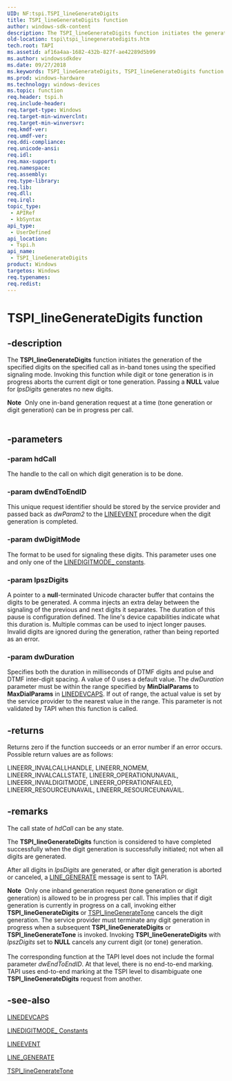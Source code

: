 ```yaml
---
UID: NF:tspi.TSPI_lineGenerateDigits
title: TSPI_lineGenerateDigits function
author: windows-sdk-content
description: The TSPI_lineGenerateDigits function initiates the generation of the specified digits on the specified call as in-band tones using the specified signaling mode.
old-location: tspi\tspi_linegeneratedigits.htm
tech.root: TAPI
ms.assetid: af16a4aa-1682-432b-827f-ae42289d5b99
ms.author: windowssdkdev
ms.date: 09/27/2018
ms.keywords: TSPI_lineGenerateDigits, TSPI_lineGenerateDigits function [TAPI 2.2], _tspi_tspi_linegeneratedigits, tspi.tspi_linegeneratedigits, tspi/TSPI_lineGenerateDigits
ms.prod: windows-hardware
ms.technology: windows-devices
ms.topic: function
req.header: tspi.h
req.include-header: 
req.target-type: Windows
req.target-min-winverclnt: 
req.target-min-winversvr: 
req.kmdf-ver: 
req.umdf-ver: 
req.ddi-compliance: 
req.unicode-ansi: 
req.idl: 
req.max-support: 
req.namespace: 
req.assembly: 
req.type-library: 
req.lib: 
req.dll: 
req.irql: 
topic_type:
 - APIRef
 - kbSyntax
api_type:
 - UserDefined
api_location:
 - Tspi.h
api_name:
 - TSPI_lineGenerateDigits
product: Windows
targetos: Windows
req.typenames: 
req.redist: 
---
```


# TSPI_lineGenerateDigits function


## -description


The 
<b>TSPI_lineGenerateDigits</b> function initiates the generation of the specified digits on the specified call as in-band tones using the specified signaling mode. Invoking this function while digit or tone generation is in progress aborts the current digit or tone generation. Passing a <b>NULL</b> value for <i>lpsDigits</i> generates no new digits.
<div class="alert"><b>Note</b>  Only one in-band generation request at a time (tone generation or digit generation) can be in progress per call.</div><div> </div>

## -parameters




### -param hdCall

The handle to the call on which digit generation is to be done.


### -param dwEndToEndID

This unique request identifier should be stored by the service provider and passed back as <i>dwParam2</i> to the 
<a href="https://msdn.microsoft.com/11ae7e78-8a10-4757-886b-c0aa47c4d55b">LINEEVENT</a> procedure when the digit generation is completed.


### -param dwDigitMode

The format to be used for signaling these digits. This parameter uses one and only one of the 
<a href="https://msdn.microsoft.com/d603ea28-2b93-4548-bb16-78e93087f828">LINEDIGITMODE_ constants</a>.


### -param lpszDigits

A pointer to a <b>null</b>-terminated Unicode character buffer that contains the digits to be generated. A comma injects an extra delay between the signaling of the previous and next digits it separates. The duration of this pause is configuration defined. The line's device capabilities indicate what this duration is. Multiple commas can be used to inject longer pauses. Invalid digits are ignored during the generation, rather than being reported as an error.


### -param dwDuration

Specifies both the duration in milliseconds of DTMF digits and pulse and DTMF inter-digit spacing. A value of 0 uses a default value. The <i>dwDuration</i> parameter must be within the range specified by <b>MinDialParams</b> to <b>MaxDialParams</b> in 
<a href="https://msdn.microsoft.com/83e38453-bb93-4cc5-923f-d0cd2898350a">LINEDEVCAPS</a>. If out of range, the actual value is set by the service provider to the nearest value in the range. This parameter is not validated by TAPI when this function is called.


## -returns



Returns zero if the function succeeds or an error number if an error occurs. Possible return values are as follows:

LINEERR_INVALCALLHANDLE, LINEERR_NOMEM, LINEERR_INVALCALLSTATE, LINEERR_OPERATIONUNAVAIL, LINEERR_INVALDIGITMODE, LINEERR_OPERATIONFAILED, LINEERR_RESOURCEUNAVAIL, LINEERR_RESOURCEUNAVAIL.




## -remarks



The call state of <i>hdCall</i> can be any state.

The 
<b>TSPI_lineGenerateDigits</b> function is considered to have completed successfully when the digit generation is successfully initiated; not when all digits are generated.

After all digits in <i>lpsDigits</i> are generated, or after digit generation is aborted or canceled, a 
<a href="https://msdn.microsoft.com/39b2d516-299b-42e7-99bb-0c7797d0acb8">LINE_GENERATE</a> message is sent to TAPI.

<div class="alert"><b>Note</b>  Only one inband generation request (tone generation or digit generation) is allowed to be in progress per call. This implies that if digit generation is currently in progress on a call, invoking either 
<b>TSPI_lineGenerateDigits</b> or 
<a href="https://msdn.microsoft.com/195d0974-ff0f-4274-9278-5276512fcba4">TSPI_lineGenerateTone</a> cancels the digit generation. The service provider must terminate any digit generation in progress when a subsequent 
<b>TSPI_lineGenerateDigits</b> or 
<b>TSPI_lineGenerateTone</b> is invoked. Invoking 
<b>TSPI_lineGenerateDigits</b> with <i>lpszDigits</i> set to <b>NULL</b> cancels any current digit (or tone) generation.</div>
<div> </div>
The corresponding function at the TAPI level does not include the formal parameter <i>dwEndToEndID</i>. At that level, there is no end-to-end marking. TAPI uses end-to-end marking at the TSPI level to disambiguate one 
<b>TSPI_lineGenerateDigits</b> request from another.




## -see-also




<a href="https://msdn.microsoft.com/83e38453-bb93-4cc5-923f-d0cd2898350a">LINEDEVCAPS</a>



<a href="https://msdn.microsoft.com/d603ea28-2b93-4548-bb16-78e93087f828">LINEDIGITMODE_ Constants</a>



<a href="https://msdn.microsoft.com/11ae7e78-8a10-4757-886b-c0aa47c4d55b">LINEEVENT</a>



<a href="https://msdn.microsoft.com/39b2d516-299b-42e7-99bb-0c7797d0acb8">LINE_GENERATE</a>



<a href="https://msdn.microsoft.com/195d0974-ff0f-4274-9278-5276512fcba4">TSPI_lineGenerateTone</a>
 

 


